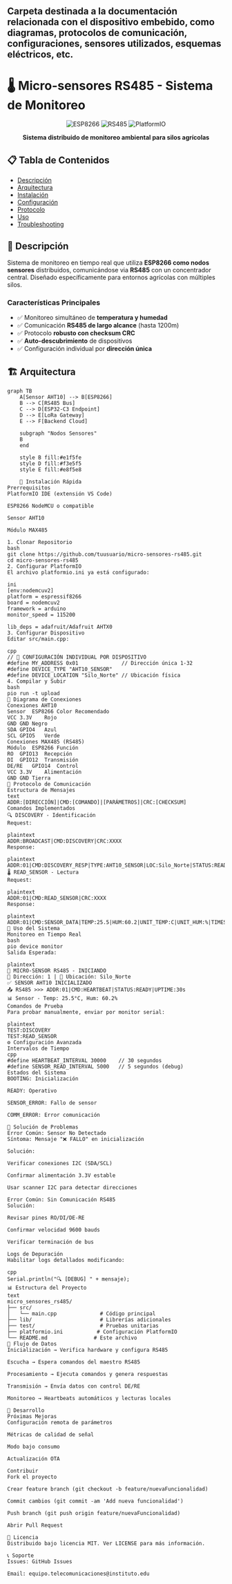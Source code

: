 ## Carpeta destinada a la documentación relacionada con el dispositivo embebido, como diagramas, protocolos de comunicación, configuraciones, sensores utilizados, esquemas eléctricos, etc.
# 🌡️ Micro-sensores RS485 - Sistema de Monitoreo

<div align="center">

![ESP8266](https://img.shields.io/badge/ESP8266-NodeMCU-red?style=for-the-badge)
![RS485](https://img.shields.io/badge/Protocolo-RS485-blue?style=for-the-badge)
![PlatformIO](https://img.shields.io/badge/PlatformIO-IDE-orange?style=for-the-badge)

**Sistema distribuido de monitoreo ambiental para silos agrícolas**

</div>

## 📋 Tabla de Contenidos
- [Descripción](#-descripción)
- [Arquitectura](#🏗️-arquitectura)
- [Instalación](#🚀-instalación)
- [Configuración](#⚙️-configuración)
- [Protocolo](#📡-protocolo-de-comunicación)
- [Uso](#🎯-uso)
- [Troubleshooting](#🐛-solución-de-problemas)

## 🎯 Descripción

Sistema de monitoreo en tiempo real que utiliza **ESP8266 como nodos sensores** distribuidos, comunicándose via **RS485** con un concentrador central. Diseñado específicamente para entornos agrícolas con múltiples silos.

### Características Principales
- ✅ Monitoreo simultáneo de **temperatura y humedad**
- ✅ Comunicación **RS485 de largo alcance** (hasta 1200m)
- ✅ Protocolo **robusto con checksum CRC**
- ✅ **Auto-descubrimiento** de dispositivos
- ✅ Configuración individual por **dirección única**

## 🏗️ Arquitectura

```mermaid
graph TB
    A[Sensor AHT10] --> B[ESP8266]
    B --> C[RS485 Bus]
    C --> D[ESP32-C3 Endpoint]
    D --> E[LoRa Gateway]
    E --> F[Backend Cloud]
    
    subgraph "Nodos Sensores"
    B
    end
    
    style B fill:#e1f5fe
    style D fill:#f3e5f5
    style E fill:#e8f5e8

    🚀 Instalación Rápida
Prerrequisitos
PlatformIO IDE (extensión VS Code)

ESP8266 NodeMCU o compatible

Sensor AHT10

Módulo MAX485

1. Clonar Repositorio
bash
git clone https://github.com/tuusuario/micro-sensores-rs485.git
cd micro-sensores-rs485
2. Configurar PlatformIO
El archivo platformio.ini ya está configurado:

ini
[env:nodemcuv2]
platform = espressif8266
board = nodemcuv2
framework = arduino
monitor_speed = 115200

lib_deps = adafruit/Adafruit AHTX0
3. Configurar Dispositivo
Editar src/main.cpp:

cpp
// 🔧 CONFIGURACIÓN INDIVIDUAL POR DISPOSITIVO
#define MY_ADDRESS 0x01              // Dirección única 1-32
#define DEVICE_TYPE "AHT10_SENSOR"   
#define DEVICE_LOCATION "Silo_Norte" // Ubicación física
4. Compilar y Subir
bash
pio run -t upload
🔌 Diagrama de Conexiones
Conexiones AHT10
Sensor	ESP8266	Color Recomendado
VCC	3.3V	Rojo
GND	GND	Negro
SDA	GPIO4	Azul
SCL	GPIO5	Verde
Conexiones MAX485 (RS485)
Módulo	ESP8266	Función
RO	GPIO13	Recepción
DI	GPIO12	Transmisión
DE/RE	GPIO14	Control
VCC	3.3V	Alimentación
GND	GND	Tierra
📡 Protocolo de Comunicación
Estructura de Mensajes
text
ADDR:[DIRECCIÓN]|CMD:[COMANDO]|[PARÁMETROS]|CRC:[CHECKSUM]
Comandos Implementados
🔍 DISCOVERY - Identificación
Request:

plaintext
ADDR:BROADCAST|CMD:DISCOVERY|CRC:XXXX
Response:

plaintext
ADDR:01|CMD:DISCOVERY_RESP|TYPE:AHT10_SENSOR|LOC:Silo_Norte|STATUS:READY|TEMP:25.5|HUM:60.2|CRC:ABCD
🌡️ READ_SENSOR - Lectura
Request:

plaintext
ADDR:01|CMD:READ_SENSOR|CRC:XXXX
Response:

plaintext
ADDR:01|CMD:SENSOR_DATA|TEMP:25.5|HUM:60.2|UNIT_TEMP:C|UNIT_HUM:%|TIMESTAMP:123456789|CRC:ABCD
🎯 Uso del Sistema
Monitoreo en Tiempo Real
bash
pio device monitor
Salida Esperada:

plaintext
🚀 MICRO-SENSOR RS485 - INICIANDO
📍 Dirección: 1 | 📍 Ubicación: Silo_Norte
✅ SENSOR AHT10 INICIALIZADO
📤 RS485 >>> ADDR:01|CMD:HEARTBEAT|STATUS:READY|UPTIME:30s
📊 Sensor - Temp: 25.5°C, Hum: 60.2%
Comandos de Prueba
Para probar manualmente, enviar por monitor serial:

plaintext
TEST:DISCOVERY
TEST:READ_SENSOR
⚙️ Configuración Avanzada
Intervalos de Tiempo
cpp
#define HEARTBEAT_INTERVAL 30000    // 30 segundos
#define SENSOR_READ_INTERVAL 5000   // 5 segundos (debug)
Estados del Sistema
BOOTING: Inicialización

READY: Operativo

SENSOR_ERROR: Fallo de sensor

COMM_ERROR: Error comunicación

🐛 Solución de Problemas
Error Común: Sensor No Detectado
Síntoma: Mensaje "❌ FALLO" en inicialización

Solución:

Verificar conexiones I2C (SDA/SCL)

Confirmar alimentación 3.3V estable

Usar scanner I2C para detectar direcciones

Error Común: Sin Comunicación RS485
Solución:

Revisar pines RO/DI/DE-RE

Confirmar velocidad 9600 bauds

Verificar terminación de bus

Logs de Depuración
Habilitar logs detallados modificando:

cpp
Serial.println("🔍 [DEBUG] " + mensaje);
📊 Estructura del Proyecto
text
micro_sensores_rs485/
├── src/
│   └── main.cpp              # Código principal
├── lib/                      # Librerías adicionales
├── test/                     # Pruebas unitarias
├── platformio.ini           # Configuración PlatformIO
└── README.md               # Este archivo
🔄 Flujo de Datos
Inicialización → Verifica hardware y configura RS485

Escucha → Espera comandos del maestro RS485

Procesamiento → Ejecuta comandos y genera respuestas

Transmisión → Envía datos con control DE/RE

Monitoreo → Heartbeats automáticos y lecturas locales

👥 Desarrollo
Próximas Mejoras
Configuración remota de parámetros

Métricas de calidad de señal

Modo bajo consumo

Actualización OTA

Contribuir
Fork el proyecto

Crear feature branch (git checkout -b feature/nuevaFuncionalidad)

Commit cambios (git commit -am 'Add nueva funcionalidad')

Push branch (git push origin feature/nuevaFuncionalidad)

Abrir Pull Request

📝 Licencia
Distribuido bajo licencia MIT. Ver LICENSE para más información.

📞 Soporte
Issues: GitHub Issues

Email: equipo.telecomunicaciones@instituto.edu

